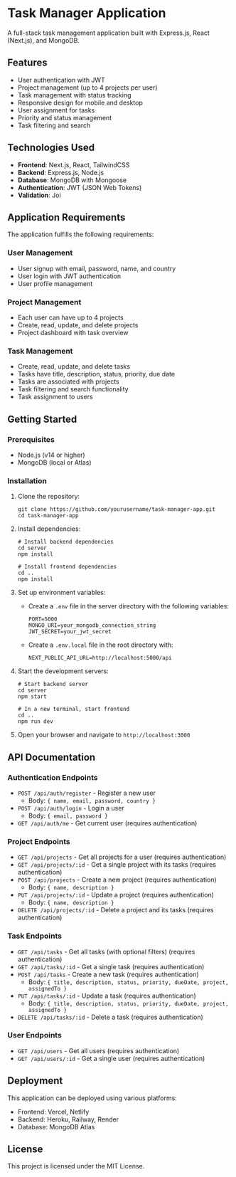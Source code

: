 # Task Manager Application

A full-stack task management application built with Express.js, React (Next.js), and MongoDB.

## Features

- User authentication with JWT
- Project management (up to 4 projects per user)
- Task management with status tracking
- Responsive design for mobile and desktop
- User assignment for tasks
- Priority and status management
- Task filtering and search

## Technologies Used

- **Frontend**: Next.js, React, TailwindCSS
- **Backend**: Express.js, Node.js
- **Database**: MongoDB with Mongoose
- **Authentication**: JWT (JSON Web Tokens)
- **Validation**: Joi

## Application Requirements

The application fulfills the following requirements:

### User Management
- User signup with email, password, name, and country
- User login with JWT authentication
- User profile management

### Project Management
- Each user can have up to 4 projects
- Create, read, update, and delete projects
- Project dashboard with task overview

### Task Management
- Create, read, update, and delete tasks
- Tasks have title, description, status, priority, due date
- Tasks are associated with projects
- Task filtering and search functionality
- Task assignment to users

## Getting Started

### Prerequisites

- Node.js (v14 or higher)
- MongoDB (local or Atlas)

### Installation

1. Clone the repository:
   ```
   git clone https://github.com/yourusername/task-manager-app.git
   cd task-manager-app
   ```

2. Install dependencies:
   ```
   # Install backend dependencies
   cd server
   npm install

   # Install frontend dependencies
   cd ..
   npm install
   ```

3. Set up environment variables:
   - Create a `.env` file in the server directory with the following variables:
     ```
     PORT=5000
     MONGO_URI=your_mongodb_connection_string
     JWT_SECRET=your_jwt_secret
     ```
   - Create a `.env.local` file in the root directory with:
     ```
     NEXT_PUBLIC_API_URL=http://localhost:5000/api
     ```

4. Start the development servers:
   ```
   # Start backend server
   cd server
   npm start

   # In a new terminal, start frontend
   cd ..
   npm run dev
   ```

5. Open your browser and navigate to `http://localhost:3000`

## API Documentation

### Authentication Endpoints

- `POST /api/auth/register` - Register a new user
  - Body: `{ name, email, password, country }`
- `POST /api/auth/login` - Login a user
  - Body: `{ email, password }`
- `GET /api/auth/me` - Get current user (requires authentication)

### Project Endpoints

- `GET /api/projects` - Get all projects for a user (requires authentication)
- `GET /api/projects/:id` - Get a single project with its tasks (requires authentication)
- `POST /api/projects` - Create a new project (requires authentication)
  - Body: `{ name, description }`
- `PUT /api/projects/:id` - Update a project (requires authentication)
  - Body: `{ name, description }`
- `DELETE /api/projects/:id` - Delete a project and its tasks (requires authentication)

### Task Endpoints

- `GET /api/tasks` - Get all tasks (with optional filters) (requires authentication)
- `GET /api/tasks/:id` - Get a single task (requires authentication)
- `POST /api/tasks` - Create a new task (requires authentication)
  - Body: `{ title, description, status, priority, dueDate, project, assignedTo }`
- `PUT /api/tasks/:id` - Update a task (requires authentication)
  - Body: `{ title, description, status, priority, dueDate, project, assignedTo }`
- `DELETE /api/tasks/:id` - Delete a task (requires authentication)

### User Endpoints

- `GET /api/users` - Get all users (requires authentication)
- `GET /api/users/:id` - Get a single user (requires authentication)

## Deployment

This application can be deployed using various platforms:

- Frontend: Vercel, Netlify
- Backend: Heroku, Railway, Render
- Database: MongoDB Atlas

## License

This project is licensed under the MIT License.